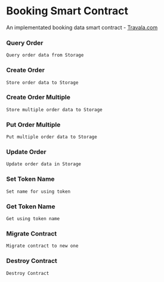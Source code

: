 # Booking Smart Contract
An implementated booking data smart contract - [Travala.com](https://travala.com)

### Query Order 

    Query order data from Storage
    
### Create Order  

    Store order data to Storage
    
### Create Order Multiple  

    Store multiple order data to Storage
    
### Put Order Multiple  

    Put multiple order data to Storage
    
### Update Order  

    Update order data in Storage
    
### Set Token Name  

    Set name for using token 
    
### Get Token Name  

    Get using token name
    
### Migrate Contract  

    Migrate contract to new one
    
### Destroy Contract  

    Destroy Contract
